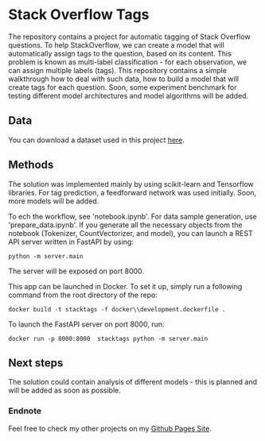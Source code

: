 # Stack Overflow Tags

The repository contains a project for automatic tagging of Stack Overflow questions. To help StackOverflow, we can create a model that will automatically assign tags to the question, based on its content. This problem is known as multi-label classification - for each observation, we can assign multiple labels (tags). This repository contains a simple walkthrough how to deal with such data, how to build a model that will create tags for each question. Soon, some experiment benchmark for testing different model architectures and model algorithms will be added.

## Data 

You can download a dataset used in this project [here](https://www.kaggle.com/c/facebook-recruiting-iii-keyword-extraction/data).


## Methods
The solution was implemented mainly by using scikit-learn and Tensorflow libraries. For tag prediction, a feedforward network was used initially. Soon, more models will be added.

To ech the workflow, see 'notebook.ipynb'. For data sample generation, use 'prepare_data.ipynb'. If you generate all the necessary objects from the notebook (Tokenizer, CountVectorizer, and model), you can launch a REST API server written in FastAPI by using:

`python -m server.main`

The server will be exposed on port 8000.

This app can be launched in Docker. To set it up, simply run a following command from the root directory of the repo:
```
docker build -t stacktags -f docker\\development.dockerfile .
```
To launch the FastAPI server on port 8000, run:
```
docker run -p 8000:8000  stacktags python -m server.main
```


## Next steps
The solution could contain analysis of different models - this is planned and will be added as soon as possible.

### Endnote
Feel free to check my other projects on my [Github Pages Site](https://wprazuch.github.io/).

